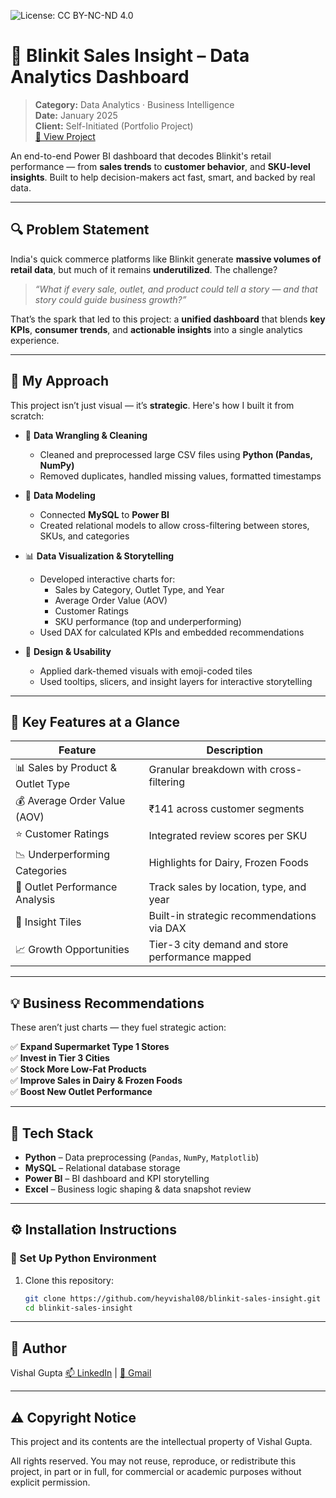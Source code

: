 ![License: CC BY-NC-ND 4.0](https://img.shields.io/badge/License-CC%20BY--NC--ND%204.0-lightgrey.svg)

# 🛒 Blinkit Sales Insight – Data Analytics Dashboard

> **Category:** Data Analytics · Business Intelligence  
> **Date:** January 2025  
> **Client:** Self-Initiated (Portfolio Project)  
> [🔗 View Project](https://insightsbyme.framer.ai/projects/blinkit)

An end-to-end Power BI dashboard that decodes Blinkit's retail performance — from **sales trends** to **customer behavior**, and **SKU-level insights**. Built to help decision-makers act fast, smart, and backed by real data.

---

## 🔍 Problem Statement

India's quick commerce platforms like Blinkit generate **massive volumes of retail data**, but much of it remains **underutilized**. The challenge?

> *“What if every sale, outlet, and product could tell a story — and that story could guide business growth?”*

That’s the spark that led to this project: a **unified dashboard** that blends **key KPIs**, **consumer trends**, and **actionable insights** into a single analytics experience.

---

## 🧠 My Approach

This project isn’t just visual — it’s **strategic**. Here's how I built it from scratch:

- 🧹 **Data Wrangling & Cleaning**  
  - Cleaned and preprocessed large CSV files using **Python (Pandas, NumPy)**
  - Removed duplicates, handled missing values, formatted timestamps

- 🧱 **Data Modeling**  
  - Connected **MySQL** to **Power BI**
  - Created relational models to allow cross-filtering between stores, SKUs, and categories

- 📊 **Data Visualization & Storytelling**  
  - Developed interactive charts for:
    - Sales by Category, Outlet Type, and Year
    - Average Order Value (AOV)
    - Customer Ratings
    - SKU performance (top and underperforming)
  - Used DAX for calculated KPIs and embedded recommendations

- 🎨 **Design & Usability**  
  - Applied dark-themed visuals with emoji-coded tiles
  - Used tooltips, slicers, and insight layers for interactive storytelling

---

## 🌟 Key Features at a Glance

| Feature                              | Description                                         |
|--------------------------------------|-----------------------------------------------------|
| 📊 Sales by Product & Outlet Type    | Granular breakdown with cross-filtering            |
| 💰 Average Order Value (AOV)         | ₹141 across customer segments                      |
| ⭐ Customer Ratings                   | Integrated review scores per SKU                   |
| 📉 Underperforming Categories        | Highlights for Dairy, Frozen Foods                 |
| 🏬 Outlet Performance Analysis       | Track sales by location, type, and year            |
| 🧠 Insight Tiles                     | Built-in strategic recommendations via DAX         |
| 📈 Growth Opportunities              | Tier-3 city demand and store performance mapped    |

---

## 💡 Business Recommendations

These aren’t just charts — they fuel strategic action:

✅ **Expand Supermarket Type 1 Stores**  
✅ **Invest in Tier 3 Cities**  
✅ **Stock More Low-Fat Products**  
✅ **Improve Sales in Dairy & Frozen Foods**  
✅ **Boost New Outlet Performance**

---

## 🧰 Tech Stack

- **Python** – Data preprocessing (`Pandas`, `NumPy`, `Matplotlib`)
- **MySQL** – Relational database storage
- **Power BI** – BI dashboard and KPI storytelling
- **Excel** – Business logic shaping & data snapshot review

---

## ⚙️ Installation Instructions

### 🐍 Set Up Python Environment

1. Clone this repository:
   ```bash
   git clone https://github.com/heyvishal08/blinkit-sales-insight.git
   cd blinkit-sales-insight

---

## 👤 Author

Vishal Gupta
[📫 LinkedIn](https://www.linkedin.com/in/itsvishal08/) | [📧 Gmail](mailto:itzmevishal08@gmail.com)

---

## ⚠️ Copyright Notice

This project and its contents are the intellectual property of Vishal Gupta.

All rights reserved. You may not reuse, reproduce, or redistribute this project, in part or in full, for commercial or academic purposes without explicit permission.
